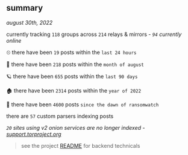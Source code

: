 
## summary
_august 30th, 2022_

currently tracking `118` groups across `214` relays & mirrors - _`94` currently online_

⏲ there have been `19` posts within the `last 24 hours`

🦈 there have been `218` posts within the `month of august`

🪐 there have been `655` posts within the `last 90 days`

🏚 there have been `2314` posts within the `year of 2022`

🦕 there have been `4600` posts `since the dawn of ransomwatch`

there are `57` custom parsers indexing posts

_`20` sites using v2 onion services are no longer indexed - [support.torproject.org](https://support.torproject.org/onionservices/v2-deprecation/)_

> see the project [README](https://github.com/joshhighet/ransomwatch#ransomwatch--) for backend technicals
